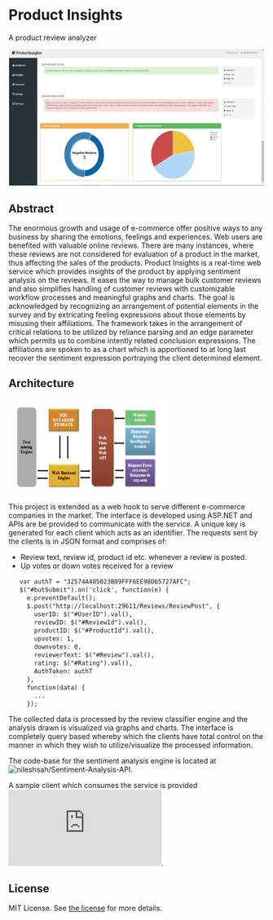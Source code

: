 # Product Insights
A product review analyzer

![summary](Screenshots/Summary.gif)

## Abstract

The enormous growth and usage of e-commerce offer positive ways to any business by sharing the emotions, feelings and experiences. Web users are benefited with valuable online reviews. There are many instances, where these reviews are not considered for evaluation of a product in the market, thus affecting the sales of the products. Product Insights is a real-time web service which provides insights of the product by applying sentiment analysis on the reviews. It eases the way to manage bulk customer reviews and also simplifies handling of customer reviews with customizable workflow processes and meaningful graphs and charts. The goal is acknowledged by recognizing an arrangement of potential elements in the survey and by extricating feeling expressions about those elements by misusing their affiliations. The framework takes in the arrangement of critical relations to be utilized by reliance parsing and an edge parameter which permits us to combine intently related conclusion expressions. The affiliations are spoken to as a chart which is apportioned to at long last recover the sentiment expression portraying the client determined element.

## Architecture

<img src="Screenshots/Architecture.png" width="60%" height="60%" />

This project is extended as a web hook to serve different e-commerce companies in the market. The interface is developed using ASP.NET and APIs are be provided to communicate with the service. A unique key is generated for each client which acts as an identifier. The requests sent by the clients is in JSON format and comprises of:	
  - Review text, review id, product id etc. whenever a review is posted.
  - Up votes or down votes received for a review
  
 ```
    var authT = "32574A405023B09FFF6EE98D65727AFC";
    $("#butSubmit").on('click', function(e) {
      e.preventDefault();
      $.post("http://localhost:29611/Reviews/ReviewPost", {
        userID: $("#UserID").val(),
        reviewID: $("#ReviewId").val(),
        productID: $("#ProductId").val(),
        upvotes: 1,
        downvotes: 0,
        reviewerText: $("#Review").val(),
        rating: $("#Rating").val(),
        AuthToken: authT
      },
      function(data) {
        ...
      });
 ```

The collected data is processed by the review classifier engine and the analysis drawn is visualized via graphs and charts. The interface is completely query based whereby which the clients have total control on the manner in which they wish to utilize/visualize the processed information.

The code-base for the sentiment analysis engine is located at ![nileshsah/Sentiment-Analysis-API](https://github.com/nileshsah/Sentiment-Analysis-API).

A sample client which consumes the service is provided ![here](https://github.com/nileshsah/product-insights/blob/master/sample_client/index.php#L205).

## License
MIT License.  See [the license](LICENSE) for more details.
